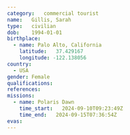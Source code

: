 ```yaml
---
category:	commercial tourist
name:	Gillis, Sarah
type:	civilian
dob:	1994-01-01
birthplace: 
  - name: Palo Alto, California
    latitude:	37.429167
    longitude: -122.138056
country:
  - USA
gender:	Female
qualifications:
references:
missions:
  - name: Polaris Dawn
    time_start:   2024-09-10T09:23:49Z
    time_end:   2024-09-15T07:36:54Z
evas:
---
```

